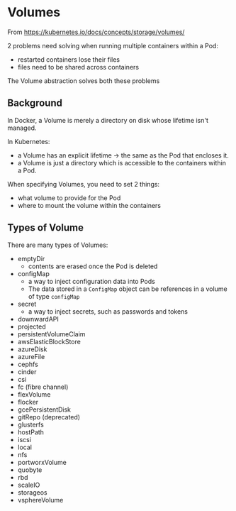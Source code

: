 # Volumes

From https://kubernetes.io/docs/concepts/storage/volumes/

2 problems need solving when running multiple containers within a Pod:
- restarted containers lose their files
- files need to be shared across containers

The Volume abstraction solves both these problems

## Background

In Docker, a Volume is merely a directory on disk whose lifetime isn't managed.

In Kubernetes:
- a Volume has an explicit lifetime -> the same as the Pod that encloses it. 
- a Volume is just a directory which is accessible to the containers within a Pod.

When specifying Volumes, you need to set 2 things:
- what volume to provide for the Pod
- where to mount the volume within the containers

## Types of Volume

There are many types of Volumes:
- emptyDir
    - contents are erased once the Pod is deleted
- configMap
    - a way to inject configuration data into Pods
    - The data stored in a `ConfigMap` object can be references in a volume of type `configMap`
- secret
    - a way to inject secrets, such as passwords and tokens
- downwardAPI
- projected
- persistentVolumeClaim
- awsElasticBlockStore
- azureDisk
- azureFile
- cephfs
- cinder
- csi
- fc (fibre channel)
- flexVolume
- flocker
- gcePersistentDisk
- gitRepo (deprecated)
- glusterfs
- hostPath
- iscsi
- local
- nfs
- portworxVolume
- quobyte
- rbd
- scaleIO
- storageos
- vsphereVolume
